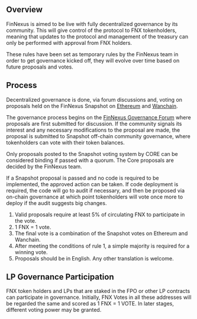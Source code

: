 ## Overview

FinNexus is aimed to be live with fully decentralized governance by its community. This will give control of the protocol to FNX tokenholders, meaning that updates to the protocol and management of the treasury can only be performed with approval from FNX holders.

These rules have been set as temporary rules by the FinNexus team in order to get governance kicked off, they will evolve over time based on future proposals and votes. 

## Process

Decentralized governance is done, via forum discussions and, voting on proposals held on the FinNexus Snapshot on [Ethereum](https://snapshot.page/#/finnexus) and [Wanchain](https://vote.wandevs.org/#/).

The governance process begins on the [FinNexus Governance Forum](https://forum.finnexus.io/) where proposals are first submitted for discussion. If the community signals its interest and any necessary modifications to the proposal are made, the proposal is submitted to Snapshot off-chain community governance, where tokenholders can vote with their token balances.

Only proposals posted to the Snapshot voting system by CORE can be considered binding if passed with a quorum. The Core proposals are decided by the FinNexus team.

If a Snapshot proposal is passed and no code is required to be implemented, the approved action can be taken. If code deployment is required, the code will go to audit if necessary, and then be proposed via on-chain governance at which point tokenholders will vote once more to deploy if the audit suggests big changes.

1. Valid proposals require at least 5% of circulating FNX to participate in the vote.
2. 1 FNX = 1 vote.
3. The final vote is a combination of the Snapshot votes on Ethereum and Wanchain.
4. After meeting the conditions of rule 1, a simple majority is required for a winning vote.
5. Proposals should be in English. Any other translation is welcome.

## LP Governance Participation

FNX token holders and LPs that are staked in the FPO or other LP contracts can participate in governance. Initially, FNX Votes in all these addresses will be regarded the same and scored as 1 FNX = 1 VOTE. In later stages, different voting power may be granted.